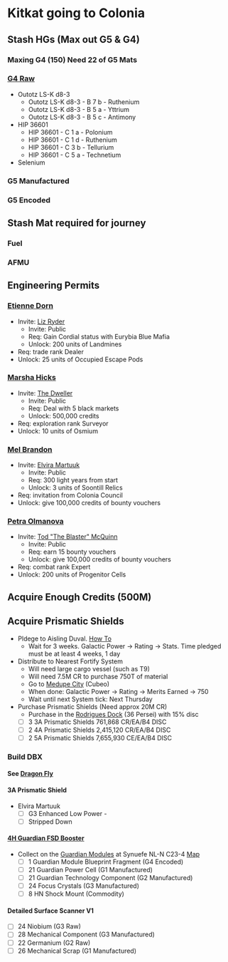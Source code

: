 # Kitkat going to Colonia

## Stash HGs (Max out G5 & G4)
### Maxing G4 (150) Need 22 of G5 Mats 
### [G4 Raw](https://www.youtube.com/watch?v=u8SgJz_Qydg)
* Outotz LS-K d8-3
  * Outotz LS-K d8-3 - B 7 b - Ruthenium
  * Outotz LS-K d8-3 - B 5 a - Yttrium
  * Outotz LS-K d8-3 - B 5 c - Antimony
* HIP 36601
  * HIP 36601 - C 1 a - Polonium
  * HIP 36601 - C 1 d - Ruthenium
  * HIP 36601 - C 3 b - Tellurium
  * HIP 36601 - C 5 a - Technetium
* Selenium
### G5 Manufactured
### G5 Encoded
## Stash Mat required for journey
### Fuel
### AFMU

## Engineering Permits
### [Etienne Dorn](https://inara.cz/elite/engineer/23/)
* Invite: [Liz Ryder](https://inara.cz/elite/engineer/5)
  * Invite: Public
  * Req: Gain Cordial status with Eurybia Blue Mafia
  * Unlock: 200 units of Landmines
* Req: trade rank Dealer
* Unlock: 25 units of Occupied Escape Pods

### [Marsha Hicks](https://inara.cz/elite/engineer/21/)
* Invite: [The Dweller](https://inara.cz/elite/engineer/4)
  * Invite: Public
  * Req: Deal with 5 black markets
  * Unlock:  500,000 credits
* Req:  exploration rank Surveyor
* Unlock: 10 units of Osmium

### [Mel Brandon](https://inara.cz/elite/engineer/22/)
* Invite: [Elvira Martuuk](https://inara.cz/elite/engineer/2)
  * Invite: Public
  * Req: 300 light years from start
  * Unlock:  3 units of Soontill Relics
* Req: invitation from Colonia Council
* Unlock: give 100,000 credits of bounty vouchers

### [Petra Olmanova](https://inara.cz/elite/engineer/24/)
* Invite: [Tod "The Blaster" McQuinn](https://inara.cz/elite/engineer/6)
  * Invite: Public
  * Req: earn 15 bounty vouchers
  * Unlock:  give 100,000 credits of bounty vouchers
* Req: combat rank Expert  
* Unlock: 200 units of Progenitor Cells
## Acquire Enough Credits (500M)

## Acquire Prismatic Shields
* Pldege to Aisling Duval. [How To](https://www.youtube.com/watch?v=pn8X1L3R3NI)
  * Wait for 3 weeks. Galactic Power -> Rating -> Stats. Time pledged must be at least 4 weeks, 1 day
* Distribute to Nearest Fortify System
  * Will need large cargo vessel (such as T9) 
  * Will need 7.5M CR to purchase 750T of material
  * Go to [Medupe City](https://eddb.io/station/18642) (Cubeo)
  * When done: Galactic Power -> Rating -> Merits Earned -> 750
  * Wait until next System tick: Next Thursday
* Purchase Prismatic Shields (Need approx 20M CR)
  * Purchase in the [Rodrigues Dock](https://elite-dangerous.fandom.com/wiki/Prismatic_Shield_Generator#Purchase_Locations) (36 Persei) with 15% disc
  * [ ] 3 3A Prismatic Shields 761,868 CR/EA/B4 DISC
  * [ ] 2 4A Prismatic Shields 2,415,120 CR/EA/B4 DISC
  * [ ] 2 5A Prismatic Shields 7,655,930 CE/EA/B4 DISC
### Build DBX
#### See [Dragon Fly](https://edsy.org/#/L=Gi0HOfo0H4C0S00,,mpUCzY2mDBw10,9p31mA7210AN80mAdsG05G0060upD6upD8qpDE_PcGzcQKsPcAqq0mB4S1mBK40mBcg1m,,3302m4_w1m7Pc0005U1m0IwAm1IM4m0nG2m2jwG09G001P000,Dragon_0Fly,UCL_D03)
#### 3A Prismatic Shield
* Elvira Martuuk
  * [ ] G3 Enhanced Low Power -  
  * [ ] Stripped Down
#### [4H Guardian FSD Booster](https://elite-dangerous.fandom.com/wiki/Guardian_Frame_Shift_Drive_Booster)
* Collect on the [Guardian Modules](https://cmdrs-toolbox.com/guides/guardian-modules) at Synuefe NL-N C23-4 [Map](https://images.squarespace-cdn.com/content/v1/5dadea5a93a75725cf178ef7/1611615858568-O9NOUCGQ2U2HQSI1TM5J/Synuefe+NL-N+C23-4_Map.png)
  * [ ] 1 Guardian Module Blueprint Fragment (G4 Encoded)
  * [ ] 21 Guardian Power Cell (G1 Manufactured)
  * [ ] 21 Guardian Technology Component (G2 Manufactured)
  * [ ] 24 Focus Crystals (G3 Manufactured)
  * [ ] 8 HN Shock Mount (Commodity)

#### Detailed Surface Scanner V1
*  [ ] 24 Niobium (G3 Raw)
*  [ ] 28 Mechanical Component (G3 Manufactured)
*  [ ] 22 Germanium (G2 Raw)
*  [ ] 26 Mechanical Scrap (G1 Manufactured)
